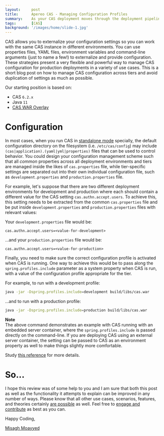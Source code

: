 ```yaml
---
layout:     post
title:      Apereo CAS - Managing Configuration Profiles
summary:    As your CAS deployment moves through the deployment pipeline from dev to test to production, manage the configuration between those environments separately using application profiles.
tags:       [CAS]
background: '/images/home/slide-1.jpg'
---
```


CAS allows you to externalize your configuration settings so you can work with the same CAS instance in different environments. You can use properties files, YAML files, environment variables and command-line arguments (just to name a few!) to externalize and provide configuration. These strategies present a very flexible and powerful way to manage CAS configuration for production deployments in a variety of use cases. This is a short blog post on how to manage CAS configuration across tiers and avoid duplication of settings as much as possible.

<script async src="https://pagead2.googlesyndication.com/pagead/js/adsbygoogle.js"></script>
<ins class="adsbygoogle"
     style="display:block; text-align:center;"
     data-ad-layout="in-article"
     data-ad-format="fluid"
     data-ad-client="ca-pub-8081398210264173"
     data-ad-slot="3789603713"></ins>
<script>
     (adsbygoogle = window.adsbygoogle || []).push({});
</script>

Our starting position is based on:

- CAS `6.2.x`
- Java `11`
- [CAS WAR Overlay](https://github.com/apereo/cas-overlay-template)

# Configuration

In most cases, when you run CAS in [standalone mode](https://apereo.github.io/cas/6.2.x/configuration/Configuration-Server-Management.html#standalone) specially, the default configuration directory on the filesystem (i.e. `/etc/cas/config`) may include `(cas|application).(yaml|yml|properties)` files that can be used to control behavior. You could design your configuration management scheme such that all *common* properties across all deployment environments and tiers are managed inside the likes of `cas.properties` file, while tier-specific settings are separated out into their own individual configuration file, such as `development.properties` and `production.properties` file. 

For example, let's suppose that there are two different deployment environments for development and production where each should contain a different value for the CAS setting `cas.authn.accept.users`. To achieve this, this setting needs to be extracted from the common `cas.properties` file and be put inside `development.properties` and `production.properties` files with relevant values:

Your `development.properties` file would be:

```properties
cas.authn.accept.users=<value-for-development>
```

...and your `production.properties` file would be:

```properties
cas.authn.accept.users=<value-for-production>
```

Finally, you need to make sure the correct configuration profile is activated when CAS is running. One way to achieve this would be to pass along the `spring.profiles.include` parameter as a system property when CAS is run, with a value of the configuration profile appropriate for the tier.

For example, to run with a development profile:

```bash
java -jar -Dspring.profiles.include=development build/libs/cas.war
``` 

...and to run with a production profile:

```bash
java -jar -Dspring.profiles.include=production build/libs/cas.war
``` 

<div class="alert alert-info">
<strong>Note</strong><br/>The above command demonstrates an example with CAS running with an embedded server container, where the <code>spring.profiles.include</code> is passed directly on the command-line. If you are deploying CAS using an external server container, the  setting can be passed to CAS as an environment property as well to make things slightly more comfortable.
</div>

Study [this reference](https://apereo.github.io/cas/6.2.x/configuration/Configuration-Management.html) for more details.

# So...

I hope this review was of some help to you and I am sure that both this post as well as the functionality it attempts to explain can be improved in any number of ways. Please know that all other use cases, scenarios, features, and theories certainly [are possible](https://apereo.github.io/2017/02/18/onthe-theoryof-possibility/) as well. Feel free to [engage and contribute](https://apereo.github.io/cas/developer/Contributor-Guidelines.html) as best as you can.

Happy Coding,

[Misagh Moayyed](https://fawnoos.com)
